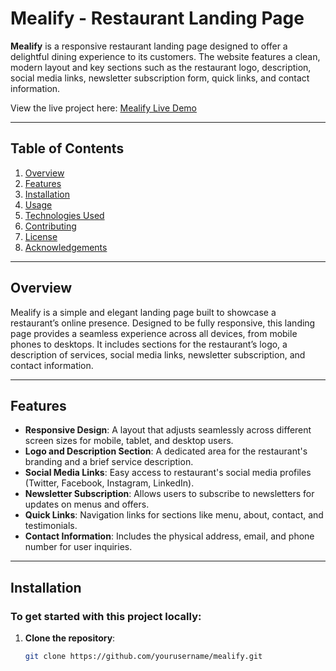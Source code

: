 # **Mealify - Restaurant Landing Page**

**Mealify** is a responsive restaurant landing page designed to offer a delightful dining experience to its customers. The website features a clean, modern layout and key sections such as the restaurant logo, description, social media links, newsletter subscription form, quick links, and contact information.

View the live project here: [Mealify Live Demo](https://mohamed-elfar.github.io/Mealify/)

---

## **Table of Contents**

1. [Overview](#overview)
2. [Features](#features)
3. [Installation](#installation)
4. [Usage](#usage)
5. [Technologies Used](#technologies-used)
6. [Contributing](#contributing)
7. [License](#license)
8. [Acknowledgements](#acknowledgements)

---

## **Overview**

Mealify is a simple and elegant landing page built to showcase a restaurant’s online presence. Designed to be fully responsive, this landing page provides a seamless experience across all devices, from mobile phones to desktops. It includes sections for the restaurant’s logo, a description of services, social media links, newsletter subscription, and contact information.

---

## **Features**

- **Responsive Design**: A layout that adjusts seamlessly across different screen sizes for mobile, tablet, and desktop users.
- **Logo and Description Section**: A dedicated area for the restaurant's branding and a brief service description.
- **Social Media Links**: Easy access to restaurant's social media profiles (Twitter, Facebook, Instagram, LinkedIn).
- **Newsletter Subscription**: Allows users to subscribe to newsletters for updates on menus and offers.
- **Quick Links**: Navigation links for sections like menu, about, contact, and testimonials.
- **Contact Information**: Includes the physical address, email, and phone number for user inquiries.

---

## **Installation**

### To get started with this project locally:

1. **Clone the repository**:
   ```bash
   git clone https://github.com/yourusername/mealify.git
